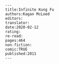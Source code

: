 
    ---
    title:Infinite Kung Fu
    authors:Kagan McLoed
    editors:
    translator:
    date:2020-02-12
    rating:
    re-read:
    pages:464
    non-fiction:
    comic:TRUE
    published:2011
    ---

    